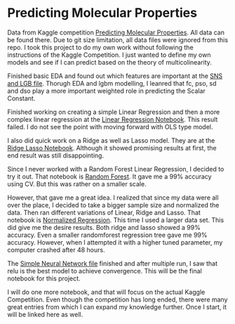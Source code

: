 # Predicting Molecular Properties

Data from Kaggle competition [Predicting Molecular Properties](https://www.kaggle.com/c/champs-scalar-coupling?utm_medium=email&utm_source=intercom&utm_campaign=champs-email-launch). All data can be found there. Due to git size limitation, all data files were ignored from this repo. I took this project to do my own work without following the instructions of the Kaggle Competition. I just wanted to define my own models and see if I can predict based on the theory of multicolinearity. 


Finished basic EDA and found out which features are important at the [SNS and LGB file](https://github.com/imamun93/Molecular_Properties/blob/master/SNS%20and%20LGB%20EDA.ipynb). Thorugh EDA and lgbm modelling, I leanred that fc, pso, sd and dso play a more important weighted role in predicting the Scalar Constant.

Finished working on creating a simple Linear Regression and then a more complex linear regression at the [Linear Regression Notebook](https://github.com/imamun93/Molecular_Properties/blob/master/LinearRegression.ipynb). This result failed. I do not see the point with moving forward with OLS type model.

I also did quick work on a Ridge as well as Lasso model. They are at the [Ridge Lasso Notebook](https://github.com/imamun93/Molecular_Properties/blob/master/RidgeLasso.ipynb). Although it showed promising results at first, the end result was still disappointing.

Since I never worked with a Random Forest Linear Regression, I decided to try it out. That notebook is [Random Forest](https://github.com/imamun93/Molecular_Properties/blob/master/RandomForest.ipynb). It gave me a 99% accuracy using CV. But this was rather on a smaller scale.


However, that gave me a great idea. I realized that since my data were all over the place, I decided to take a bigger sample size and normalized the data. Then ran different variations of Linear, Ridge and Lasso. That notebook is [Normalized Regression](https://github.com/imamun93/Molecular_Properties/blob/master/NormalizedRegression.ipynb). This time I used a larger data set. This did give me the desire results. Both ridge and lasso showed a 99% accuracy. Even a smaller randomforest regression tree gave me 99% accuracy. However, when I attempted it with a higher tuned parameter, my computer crashed after 48 hours.



The [Simple Neural Network file](https://github.com/imamun93/Molecular_Properties/blob/master/SimpleNeuralNetwork.ipynb) finished and after multiple run, I saw that relu is the best model to achieve convergence. This will be the final notebook for this project.


I will do one more notebook, and that will focus on the actual Kaggle Competition. Even though the competition has long ended, there were many great entries from which I can expand my knowledge further. Once I start, it will be linked here as well.
